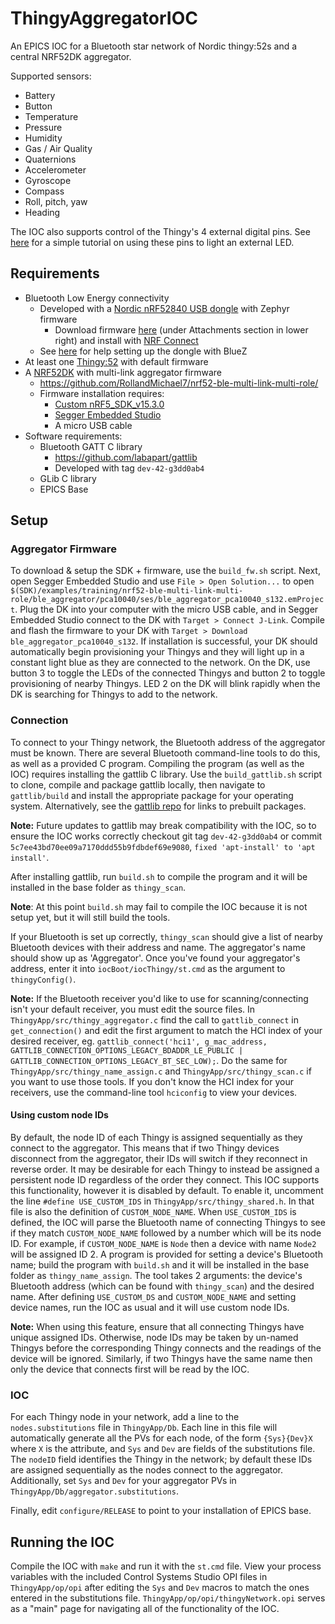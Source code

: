 # ThingyAggregatorIOC
An EPICS IOC for a Bluetooth star network of Nordic thingy:52s and a central NRF52DK aggregator.

Supported sensors:
- Battery
- Button
- Temperature
- Pressure
- Humidity
- Gas / Air Quality
- Quaternions
- Accelerometer
- Gyroscope
- Compass
- Roll, pitch, yaw
- Heading

The IOC also supports control of the Thingy's 4 external digital pins. See [here](https://devzone.nordicsemi.com/nordic/nordic-blog/b/blog/posts/thingy-52-mosfet-usage) for a simple tutorial on using these pins to light an external LED.

## Requirements ##
- Bluetooth Low Energy connectivity
	- Developed with a [Nordic nRF52840 USB dongle](https://www.mouser.com/ProductDetail/Nordic-Semiconductor/nRF52840-Dongle?qs=gTYE2QTfZfTbdrOaMHWEZg%3D%3D&gclid=EAIaIQobChMIlsWN8orC5gIVQ8DICh28-g3LEAQYASABEgJoWfD_BwE) with Zephyr firmware
		- Download firmware [here](https://devzone.nordicsemi.com/f/nordic-q-a/43087/hciconfig-is-not-showing-my-nrf52840-dongle-on-my-linux-terminal) (under Attachments section in lower right) and install with [NRF Connect](https://www.nordicsemi.com/Software-and-tools/Development-Tools/nRF-Connect-for-desktop)
	- See [here](https://github.com/zephyrproject-rtos/zephyr/issues/11016#issuecomment-447129450) for help setting up the dongle with BlueZ
- At least one [Thingy:52](https://www.nordicsemi.com/?sc_itemid=%7B3C201A33-5CA5-457B-87E4-A7B04C19EE71%7D) with default firmware
- A [NRF52DK](https://www.nordicsemi.com/?sc_itemid=%7BF2C2DBF4-4D5C-4EAD-9F3D-CFD0276B300B%7D) with multi-link aggregator firmware
	- https://github.com/RollandMichael7/nrf52-ble-multi-link-multi-role/
	- Firmware installation requires:
		- [Custom nRF5_SDK_v15.3.0](https://github.com/RollandMichael7/nrf-sdk-v15.3)
		- [Segger Embedded Studio](https://www.segger.com/products/development-tools/embedded-studio/)
		- A micro USB cable
- Software requirements:
  - Bluetooth GATT C library
    - https://github.com/labapart/gattlib
    - Developed with tag ```dev-42-g3dd0ab4```
  - GLib C library
  - EPICS Base

## Setup ##

### Aggregator Firmware ###
To download & setup the SDK + firmware, use the ```build_fw.sh``` script. Next, open Segger Embedded Studio and use ```File > Open Solution...``` to open 
```$(SDK)/examples/training/nrf52-ble-multi-link-multi-role/ble_aggregator/pca10040/ses/ble_aggregator_pca10040_s132.emProject```. Plug the DK into your
computer with the micro USB cable, and in Segger Embedded Studio connect to the DK with ```Target > Connect J-Link```. Compile and flash the firmware to 
your DK with ```Target > Download ble_aggregator_pca10040_s132```. If installation is successful, your DK should automatically begin provisioning your 
Thingys and they will light up in a constant light blue as they are connected to the network. On the DK, use button 3 to toggle the LEDs of the connected 
Thingys and button 2 to toggle provisioning of nearby Thingys. LED 2 on the DK will blink rapidly when the DK is searching for Thingys to add to the network. 

### Connection ###
To connect to your Thingy network, the Bluetooth address of the aggregator must be known. There are several Bluetooth command-line tools to do this, as well
as a provided C program. Compiling the program (as well as the IOC) requires installing the gattlib C library. Use the ```build_gattlib.sh``` script to clone, 
compile and package gattlib locally, then navigate to ```gattlib/build``` and install the appropriate package for your operating system. Alternatively, see the 
[gattlib repo](https://github.com/labapart/gattlib) for links to prebuilt packages.

**Note:** Future updates to gattlib may break compatibility with the IOC, so to ensure the IOC works correctly checkout git tag ```dev-42-g3dd0ab4``` or
commit ```5c7ee43bd70ee09a7170ddd55b9fdbdef69e9080```, ```fixed 'apt-install' to 'apt install'```.

After installing gattlib, run ```build.sh``` to compile the program and it will be installed in the base folder as ```thingy_scan```.

**Note**: At this point ```build.sh``` may fail to compile the IOC because it is not setup yet, but it will still build the tools.

If your Bluetooth is set up correctly, ```thingy_scan``` should give a list of nearby Bluetooth devices with their address and name. The aggregator's name should 
show up as 'Aggregator'. Once you've found your aggregator's address, enter it into ```iocBoot/iocThingy/st.cmd``` as the argument to ```thingyConfig()```. 

**Note:** If the Bluetooth receiver you'd like to use for scanning/connecting isn't your default receiver, you must edit the source files. In 
```ThingyApp/src/thingy_aggregator.c``` find the call to ```gattlib_connect``` in ```get_connection()``` and edit the first argument to match
the HCI index of your desired receiver, eg. ```gattlib_connect('hci1', g_mac_address, GATTLIB_CONNECTION_OPTIONS_LEGACY_BDADDR_LE_PUBLIC | GATTLIB_CONNECTION_OPTIONS_LEGACY_BT_SEC_LOW);```. 
Do the same for ```ThingyApp/src/thingy_name_assign.c``` and ```ThingyApp/src/thingy_scan.c``` if you want to use those tools. If you don't know the HCI index for
your receivers, use the command-line tool ```hciconfig``` to view your devices.

#### Using custom node IDs ####
By default, the node ID of each Thingy is assigned sequentially as they connect to the aggregator. This means that if two Thingy devices disconnect from the
aggregator, their IDs will switch if they reconnect in reverse order. It may be desirable for each Thingy to instead be assigned a persistent node ID regardless
of the order they connect. This IOC supports this functionality, however it is disabled by default. To enable it, uncomment the line ```#define USE_CUSTOM_IDS```
in ```ThingyApp/src/thingy_shared.h```. In that file is also the definition of ```CUSTOM_NODE_NAME```. When ```USE_CUSTOM_IDS``` is defined, the IOC will parse
the Bluetooth name of connecting Thingys to see if they match ```CUSTOM_NODE_NAME``` followed by a number which will be its node ID. For example, if ```CUSTOM_NODE_NAME``` 
is ```Node``` then a device with name ```Node2``` will be assigned ID 2. A program is provided for setting a device's Bluetooth name; build the program with ```build.sh``` 
and it will be installed in the base folder as ```thingy_name_assign```. The tool takes 2 arguments: the device's Bluetooth address (which can be found with ```thingy_scan```)
and the desired name. After defining ```USE_CUSTOM_DS``` and ```CUSTOM_NODE_NAME``` and setting device names, run the IOC as usual and it will use custom node IDs.

**Note:** When using this feature, ensure that all connecting Thingys have unique assigned IDs. Otherwise, node IDs may be taken by un-named Thingys before the
corresponding Thingy connects and the readings of the device will be ignored. Similarly, if two Thingys have the same name then only the device that connects first 
will be read by the IOC.

### IOC ###
For each Thingy node in your network, add a line to the ```nodes.substitutions``` file in ```ThingyApp/Db```. Each line in this file will automatically
generate all the PVs for each node, of the form ```{Sys}{Dev}X``` where ```X``` is the attribute, and ```Sys``` and ```Dev``` are fields of the substitutions
file. The ```nodeID``` field identifies the Thingy in the network; by default these IDs are assigned sequentially as the nodes connect to the aggregator. Additionally,
set ```Sys``` and ```Dev``` for your aggregator PVs in ```ThingyApp/Db/aggregator.substitutions```.

Finally, edit ```configure/RELEASE``` to point to your installation of EPICS base.

## Running the IOC ##

Compile the IOC with ```make``` and run it with the ```st.cmd``` file. View your process variables with the included Control Systems Studio OPI files in
```ThingyApp/op/opi``` after editing the ```Sys``` and ```Dev``` macros to match the ones entered in the substitutions file. ```ThingyApp/op/opi/thingyNetwork.opi```
serves as a "main" page for navigating all of the functionality of the IOC.
